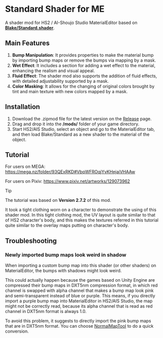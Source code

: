 # Standard Shader for ME
A shader mod for HS2 / AI-Shoujo Studio MaterialEditor based on [**Blake/Standard.shader**](https://github.com/Blatke/Standard.shader).

## Main Features
1. **Bump Manipulation**: It provides properties to make the material bump by importing bump maps or remove the bumps via mapping by a mask.
2. **Wet Effect**: It includes a section for adding a wet effect to the material, enhancing the realism and visual appeal.
3. **Fluid Effect**: The shader mod also supports the addition of fluid effects, with detailed adjustability supported by a mask.
4. **Color Masking**: It allows for the changing of original colors brought by tint and main texture with new colors mapped by a mask.

## Installation
1. Download the .zipmod file for the latest version on the [Release](https://github.com/Blatke/Standard-Shader-for-ME/releases) page.
2. Drag and drop it into the **/mods/** folder of your game directory.
3. Start HS2/AIS Studio, select an object and go to the MaterialEditor tab, and then load Blake/Standard as a new shader to the material of the object.

## Tutorial
For users on MEGA: https://mega.nz/folder/93QExRKD#VbqWFROqjYvKHejaiVHAAw

For users on Pixiv: https://www.pixiv.net/artworks/129073962

> [!TIP]
>
> The tutorial was based on **Version 2.7.2** of this mod.
>
> It took a tight clothing worn on a character to demonstrate the using of this shader mod. In this tight clothing mod, the UV layout is quite similar to that of HS2 character's body, and this makes the textures referred in this tutorial quite similar to the overlay maps putting on character's body.

## Troubleshooting
### Newly imported bump maps look weird in shadow
When importing a custom bump map into this shader (or other shaders) on MaterialEditor, the bumps with shadows might look weird.

This could actually happen because the games based on Unity Engine are compressed their bump maps in DXT5nm compression format, in which red channel is swapped with alpha channel that makes a bump map look pink and semi-transparent instead of blue or purple. This means, if you directly import a purple bump map into MaterialEditor in HS2/AIS Studio, the map might not be correctly read, because its alpha channel that is read as red channel in DXT5nm format is always 1.0.

To avoid this problem, it suggests to directly import the pink bump maps that are in DXT5nm format. You can choose [NormalMapTool](https://www.patreon.com/posts/99107961) to do a quick conversion.
